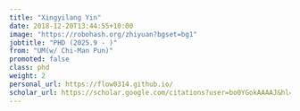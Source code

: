 ```yaml
---
title: "Xingyilang Yin"
date: 2018-12-20T13:44:55+10:00
image: "https://robohash.org/zhiyuan?bgset=bg1"
jobtitle: "PHD (2025.9 - )"
from: "UM(w/ Chi-Man Pun)"
promoted: false
class: phd
weight: 2
personal_url: https://flow0314.github.io/
scholar_url: https://scholar.google.com/citations?user=bo0YGokAAAAJ&hl=zh-CN
---
```

